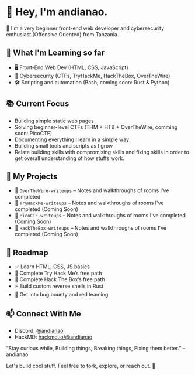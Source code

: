 # 👋 Hey, I'm andianao.

🧠 I'm a very beginner front-end web developer and cybersecurity enthusiast (Offensive Oriented) from Tanzania.

## 🚀 What I'm Learning so far
- 🖥️ Front-End Web Dev (HTML, CSS, JavaScript)
- 🔐 Cybersecurity (CTFs, TryHackMe, HackTheBox, OverTheWire)
- 🛠️ Scripting and automation (Bash, coming soon: Rust & Python)

## 📚 Current Focus
- Building simple static web pages
- Solving beginner-level CTFs (THM + HTB + OverTheWire, comming soon: PicoCTF)
- Documenting everything I learn in a simple way
- Building small tools and scripts as I grow
- Relate building skills with compromising skills and fixing skills in order to get overall understanding of how stuffs work.

## 🧰 My Projects
<!-- 
- 🔧 `auto-ctf-lab` – A Bash script to spin up vulnerable labs and log progress
- 📘 `html-css-js-projects` – Mini frontend projects I'm building
-->
- 🧾 `OverTheWire-writeups` – Notes and walkthroughs of rooms I've completed
- 🧾 `TryHackMe-writeups` – Notes and walkthroughs of rooms I've completed (Coming Soon)
- 🧾 `PicoCTF-writeups` – Notes and walkthroughs of rooms I've completed (Coming Soon)
- 🧾 `HackTheBox-writeups` – Notes and walkthroughs of rooms I've completed (Coming Soon)

## 🌱 Roadmap
- ✅ Learn HTML, CSS, JS basics
- 🔄 Complete Try Hack Me’s free path
- 🔄 Complete Hack The Box’s free path
- ⚡ Build custom reverse shells in Rust
- 🎯 Get into bug bounty and red teaming

## 📫 Connect With Me
<!-- 
- Twitter: [@andianao](https://twitter.com/andianao)

- Medium: [@andianao](https://medium.com/andianao)
- Dev: [@andianao](https://dev.com/andianao)
- Youtube: [@andianao](https://youtube.com/andianao)
- Twitch: [@andianao](https://twitch.com/andianao)
- FaceBook: [@andianao](https://facebook.com/andianao)
- Instagram: [@andianao](https://instagram.com/andianao)
- TikTok: [@andianao](https://tiktok.com/andianao)
-->
- Discord: [@andianao](https://discord.com/andianao)
- HackMD: [hackmd.io/@andianao](https://hackmd.io/@andianao)

“Stay curious while, Building things, Breaking things, Fixing them better.” – andianao

Let's build cool stuff. Feel free to fork, explore, or reach out. 🚀
